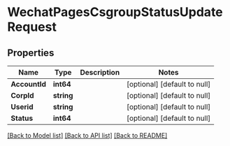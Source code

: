 # WechatPagesCsgroupStatusUpdateRequest

## Properties
Name | Type | Description | Notes
------------ | ------------- | ------------- | -------------
**AccountId** | **int64** |  | [optional] [default to null]
**CorpId** | **string** |  | [optional] [default to null]
**Userid** | **string** |  | [optional] [default to null]
**Status** | **int64** |  | [optional] [default to null]

[[Back to Model list]](../README.md#documentation-for-models) [[Back to API list]](../README.md#documentation-for-api-endpoints) [[Back to README]](../README.md)


